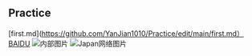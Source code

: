 ## Practice
[first.md](https://github.com/YanJian1010/Practice/edit/main/first.md）
[BAIDU](https://www.baidu.com/)
![内部图片](https://github.com/YanJian1010/Practice/edit/main/timg.jpg)
![Japan网络图片](https://baike.baidu.com/pic/%E6%97%A5%E6%9C%AC/111617/2659150816/718e25c71c87d192d000602d?fr=lemma&ct=cover#aid=2659150816&pic=718e25c71c87d192d000602d)
